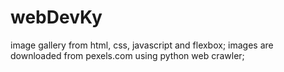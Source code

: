 # webDevKy
image gallery from html, css, javascript and flexbox;
images are downloaded from pexels.com
using python web crawler;
